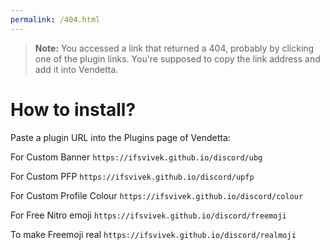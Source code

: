 ```yaml
---
permalink: /404.html
---
```

> **Note:** You accessed a link that returned a 404, probably by clicking one of the plugin links. You're supposed to copy the link address and add it into Vendetta.

# How to install?

Paste a plugin URL into the Plugins page of Vendetta:

For Custom Banner
`https://ifsvivek.github.io/discord/ubg`

For Custom PFP
`https://ifsvivek.github.io/discord/upfp`

For Custom Profile Colour
`https://ifsvivek.github.io/discord/colour`

For Free Nitro emoji
`https://ifsvivek.github.io/discord/freemoji`

To make Freemoji real
`https://ifsvivek.github.io/discord/realmoji`
